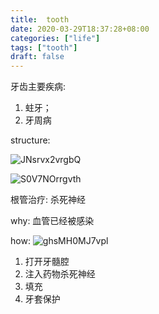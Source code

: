 ```yaml
---
title:  tooth
date: 2020-03-29T18:37:28+08:00
categories: ["life"]
tags: ["tooth"]
draft: false
---
```


牙齿主要疾病:
1. 蛀牙；
2. 牙周病

structure:

![JNsrvx2vrgbQ](https://cdn.jsdelivr.net/gh/toms2077/imgs@master/20230329/JNsrvx2vrgbQ.jpg)


![S0V7NOrrgvth](https://cdn.jsdelivr.net/gh/toms2077/imgs@master/20230329/S0V7NOrrgvth.jpg)


根管治疗: 杀死神经 

why: 血管已经被感染


how:
![ghsMH0MJ7vpl](https://cdn.jsdelivr.net/gh/toms2077/imgs@master/20230329/ghsMH0MJ7vpl.jpg)


1. 打开牙髓腔
2. 注入药物杀死神经
3. 填充
4. 牙套保护  